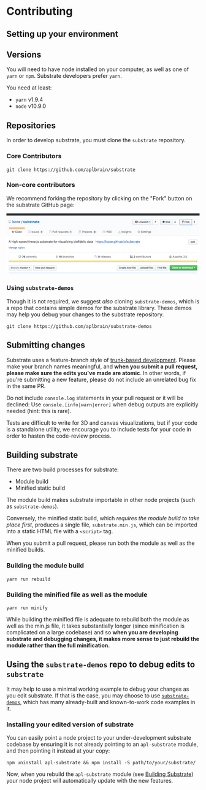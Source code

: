 # Contributing

## Setting up your environment

## Versions

You will need to have node installed on your computer, as well as one of `yarn` or `npm`. Substrate developers prefer `yarn`.

You need at least:

- `yarn` v1.9.4
- `node` v10.9.0

## Repositories

In order to develop substrate, you must clone the `substrate` repository.

### Core Contributors

```shell
git clone https://github.com/aplbrain/substrate
```

### Non-core contributors

We recommend forking the repository by clicking on the "Fork" button on the substrate GitHub page:

![](docs/fork.png)


### Using `substrate-demos`

Though it is not required, we suggest _also_ cloning `substrate-demos`, which is a repo that contains simple demos for the substrate library. These demos may help you debug your changes to the substrate repository.

```shell
git clone https://github.com/aplbrain/substrate-demos
```

## Submitting changes

Substrate uses a feature-branch style of [trunk-based development](https://trunkbaseddevelopment.com/). Please make your branch names meaningful, and **when you submit a pull request, please make sure the edits you've made are atomic**. In other words, if you're submitting a new feature, please do not include an unrelated bug fix in the same PR.

Do not include `console.log` statements in your pull request or it will be declined: Use `console.[info|warn|error]` when debug outputs are explicitly needed (hint: this is rare).

Tests are difficult to write for 3D and canvas visualizations, but if your code is a standalone utility, we encourage you to include tests for your code in order to hasten the code-review process.

## Building substrate

There are two build processes for substrate:

- Module build
- Minified static build

The module build makes substrate importable in other node projects (such as `substrate-demos`).

Conversely, the minified static build, which _requires the module build to take place first_, produces a single file, `substrate.min.js`, which can be imported into a static HTML file with a `<script>` tag.

When you submit a pull request, please run both the module as well as the minified builds.

### Building the module build

```
yarn run rebuild
```

### Building the minified file as well as the module

```
yarn run minify
```

While building the minified file is adequate to rebuild both the module as well as the min.js file, it takes substantially longer (since minification is complicated on a large codebase) and so **when you are developing substrate and debugging changes, it makes more sense to just rebuild the module rather than the full minification.**


## Using the `substrate-demos` repo to debug edits to `substrate`

It may help to use a minimal working example to debug your changes as you edit substrate. If that is the case, you may choose to use [`substrate-demos`](https://github.com/aplbrain/substrate-demos), which has many already-built and known-to-work code examples in it.

### Installing your edited version of substrate

You can easily point a node project to your under-development substrate codebase by ensuring it is not already pointing to an `apl-substrate` module, and then pointing it instead at your copy:

```shell
npm uninstall apl-substrate && npm install -S path/to/your/substrate/
```

Now, when you rebuild the `apl-substrate` module (see [Building Substrate](#building-substrate)) your node project will automatically update with the new features.

